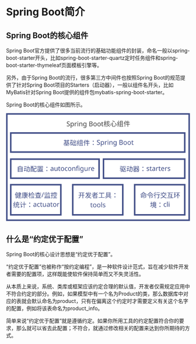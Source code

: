 # Spring Boot简介

## Spring Boot的核心组件

Spring Boot官方提供了很多当前流行的基础功能组件的封装，命名一般以spring-boot-starter开头，比如spring-boot-starter-quartz定时任务组件和spring-boot-starter-thymeleaf页面模板引擎等。

另外，由于Spring Boot的流行，很多第三方中间件也按照Spring Boot的规范提供了针对Spring Boot项目的Starters（启动器），一般以组件名开头，比如MyBatis针对Spring Boot提供的组件包mybatis-spring-boot-starter。

Spring Boot的核心组件如图所示。

![](assets/核心组件.svg)

## 什么是“约定优于配置”

Spring Boot的核心设计思想是“约定优于配置”。

“约定优于配置”也被称作“按约定编程”，是一种软件设计范式，旨在减少软件开发者需要的配置项，这样既能使软件保持简单而又不失灵活性。

从本质上来说，系统、类库或框架应该约定合理的默认值，开发者仅需规定应用中不符合约定的部分。例如，如果模型中有一个名为Product的类，那么数据库中对应的表就会默认命名为product，只有在偏离这个约定时才需要定义有关这个名字的配置，例如将该表命名为product_info。

简单来说“约定优于配置”就是遵循约定。如果你所用工具的约定配置符合你的要求，那么就可以省去此配置；不符合，就通过修改相关的配置来达到你所期待的方式。
